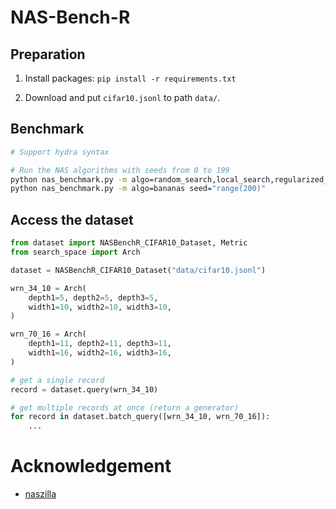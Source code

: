 # NAS-Bench-R

## Preparation

1. Install packages: `pip install -r requirements.txt`

2. Download and put `cifar10.jsonl` to path `data/`.

## Benchmark

```bash
# Support hydra syntax

# Run the NAS algorithms with seeds from 0 to 199
python nas_benchmark.py -m algo=random_search,local_search,regularized_evolution seed="range(200)"
python nas_benchmark.py -m algo=bananas seed="range(200)"
```

## Access the dataset

```python
from dataset import NASBenchR_CIFAR10_Dataset, Metric
from search_space import Arch

dataset = NASBenchR_CIFAR10_Dataset("data/cifar10.jsonl")

wrn_34_10 = Arch(
    depth1=5, depth2=5, depth3=5,
    width1=10, width2=10, width3=10,
)

wrn_70_16 = Arch(
    depth1=11, depth2=11, depth3=11,
    width1=16, width2=16, width3=16,
)

# get a single record
record = dataset.query(wrn_34_10)

# get multiple records at once (return a generator)
for record in dataset.batch_query([wrn_34_10, wrn_70_16]):
    ...
```


# Acknowledgement

* [naszilla](https://github.com/naszilla/naszilla)